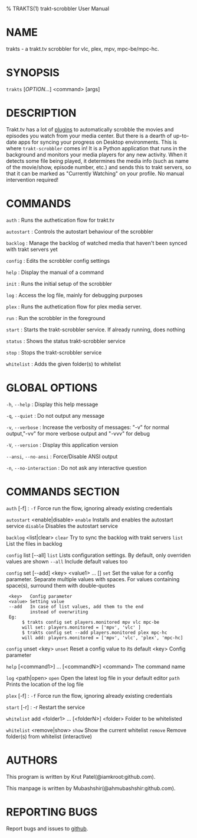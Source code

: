 % TRAKTS(1) trakt-scrobbler User Manual
# NAME

trakts - a trakt.tv scrobbler for vlc, plex, mpv, mpc-be/mpc-hc.

# SYNOPSIS

 `trakts` [*OPTION...*] \<command> [args]

# DESCRIPTION

Trakt.tv has a lot of [plugins](https://trakt.tv/apps) to automatically scrobble the movies and episodes you watch from your media center. But there is a dearth of up-to-date apps for syncing your progress on Desktop environments. This is where `trakt-scrobbler` comes in! It is a Python application that runs in the background and monitors your media players for any new activity. When it detects some file being played, it determines the media info (such as name of the movie/show, episode number, etc.) and sends this to trakt servers, so that it can be marked as "Currently Watching" on your profile. No manual intervention required!

# COMMANDS
`auth`
:   Runs the authetication flow for trakt.tv

`autostart`
:   Controls the autostart behaviour of the scrobbler

`backlog`
:   Manage  the  backlog  of  watched media that haven't been synced with trakt servers yet

`config`
:   Edits the scrobbler config settings

`help`
:   Display the manual of a command

`init`
:   Runs the initial setup of the scrobbler

`log`
:   Access the log file, mainly for debugging purposes

`plex`
:   Runs the authetication flow for plex media server.

`run`
:   Run the scrobbler in the foreground

`start`
:   Starts the trakt-scrobbler service. If already running, does nothing

`status`
:   Shows the status trakt-scrobbler service


`stop`
:   Stops the trakt-scrobbler service

`whitelist`
:   Adds the given folder(s) to whitelist

# GLOBAL OPTIONS

`-h`, `--help`
:   Display this help message

`-q`, `--quiet`
:   Do not output any message

`-v`, `--verbose`
:   Increase the verbosity of  messages:  "-v"  for  normal  output,"-vv" for more verbose output and "-vvv" for debug

`-V`, `--version`
:   Display this application version

`--ansi`, `--no-ansi`
:   Force/Disable ANSI output

`-n`, `--no-interaction`
:   Do not ask any interactive question

# COMMANDS SECTION

`auth` [-f]
:   `-f`    Force run the flow, ignoring already existing credentials

`autostart` \<enable|disable>
   `enable`    Installs and enables the autostart service
   `disable`   Disables the autostart service

`backlog` \<list|clear>
   `clear`     Try to sync the backlog with trakt servers
   `list`      List the files in backlog

`config` list [--all]
   `list`      Lists configuration settings. By default,
             only overriden values are shown
      `--all`  Include default values too

`config` set [--add] \<key> \<value1> ... [<valueN>]
   `set`       Set the value for a config parameter.
             Separate multiple values with spaces.
             For values containing space(s),
             surround them with double-quotes

     <key>   Config parameter
     <value> Setting value
     --add   In case of list values, add them to the end
             instead of overwriting
     Eg:
          $ trakts config set players.monitored mpv vlc mpc-be
          will set: players.monitored = ['mpv', 'vlc' ]
          $ trakts config set --add players.monitored plex mpc-hc
          will add: players.monitored = ['mpv', 'vlc', 'plex', 'mpc-hc]

`config` unset \<key>
   `unset`     Reset a config value to its default
   \<key>     Config parameter

`help` [\<command1>] ... [\<commandN>]
   \<command> The command name

`log` \<path|open>
   `open`      Open the latest log file in your default editor
   `path`      Prints the location of the log file

`plex` [-f]
:  `-f`    Force run the flow, ignoring already existing credentials

`start` [-r]
:  -r    Restart the service

`whitelist` add \<folder1> ... [\<folderN>]
   \<folder>  Folder to be whitelisted

`whitelist` \<remove|show>
   `show`      Show the current whitelist
   `remove`    Remove folder(s) from whitelist (interactive)

# AUTHORS

This program is written by Krut Patel(@iamkroot:github.com).

This manpage is written by Mubashshir(@ahmubashshir:github.com).

# REPORTING BUGS
Report bugs and issues to [github](https://github.com/iamkroot/trakt-scrobbler/issues).
